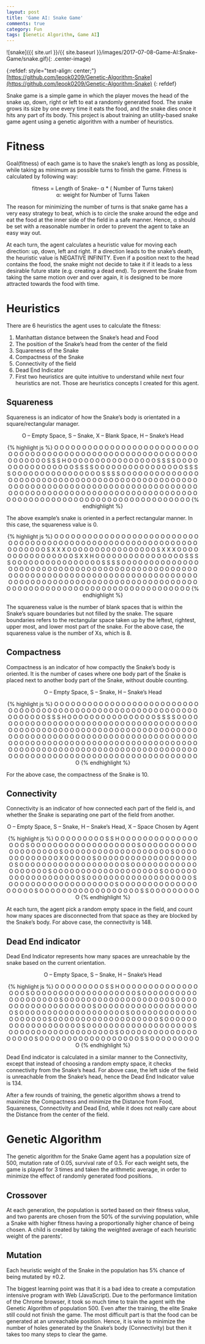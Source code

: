 ```yaml
---
layout: post
title: 'Game AI: Snake Game'
comments: true
category: Fun
tags: [Genetic Algorithm, Game AI]
---
```


![snake]({{ site.url }}/{{ site.baseurl }}/images/2017-07-08-Game-AI:Snake-Game/snake.gif){: .center-image}

{:refdef: style="text-align: center;"}
[https://github.com/leook0209/Genetic-Algorithm-Snake](https://github.com/leook0209/Genetic-Algorithm-Snake)
{: refdef}

Snake game is a simple game in which the player moves the head of the snake up, down, right or left to eat a randomly generated food. The snake grows its size by one every time it eats the food, and the snake dies once it hits any part of its body. This project is about training an utility-based snake game agent using a genetic algorithm with a number of heuristics.


# Fitness

Goal(fitness) of each game is to have the snake’s length as long as possible, while taking as minimum as possible turns to finish the game. Fitness is calculated by following way:

<center> fitness = Length of Snake- α * ( Number of Turns taken) </center>

<center> α: weight for Number of Turns Taken </center>

The reason for minimizing the number of turns is that snake game has a very easy strategy to beat, which is to circle the snake around the edge and eat the food at the inner side of the field in a safe manner. Hence, α should be set with a reasonable number in order to prevent the agent to take an easy way out.

At each turn, the agent calculates a heuristic value for moving each direction: up, down, left and right. If a direction leads to the snake’s death, the heuristic value is NEGATIVE INFINITY. Even if a position next to the head contains the food, the snake might not decide to take it if it leads to a less desirable future state (e.g. creating a dead end). To prevent the Snake from taking the same motion over and over again, it is designed to be more attracted towards the food with time.


# Heuristics

There are 6 heuristics the agent uses to calculate the fitness:

1. Manhattan distance between the Snake’s head and Food
2. The position of the Snake’s head from the center of the field
3. Squareness of the Snake
4. Compactness of the Snake
5. Connectivity of the field
6. Dead End Indicator
7. First two heuristics are quite intuitive to understand while next four heuristics are not. Those are heuristics concepts I created for this agent.


## Squareness

Squareness is an indicator of how the Snake’s body is orientated in a square/rectangular manager.

<center> O – Empty Space,  S – Snake,  X – Blank Space,  H – Snake’s Head

{% highlight js %}
O O O O O O O O O O O O O O O O O O O O
O O O O O O O O O O O O O O O O O O O O
O O O O O O O O O O O O O O O O O O O O
O O O O O O O S S S H O O O O O O O O O
O O O O O O O S S S S O O O O O O O O O
O O O O O O O S S S S O O O O O O O O O
O O O O O O O S S S S O O O O O O O O O
O O O O O O O S S S S O O O O O O O O O
O O O O O O O O O O O O O O O O O O O O
O O O O O O O O O O O O O O O O O O O O
O O O O O O O O O O O O O O O O O O O O
O O O O O O O O O O O O O O O O O O O O
O O O O O O O O O O O O O O O O O O O O
O O O O O O O O O O O O O O O O O O O O
O O O O O O O O O O O O O O O O O O O O
{% endhighlight %}

</center>

The above example’s snake is oriented in a perfect rectangular manner. In this case, the squareness value is 0.

<center>
{% highlight js %}
O O O O O O O O O O O O O O O O O O O O
O O O O O O O O O O O O O O O O O O O O
O O O O O O O O O O O O O O O O O O O O
O O O O O O O S X X X O O O O O O O O O
O O O O O O O S X X X O O O O O O O O O
O O O O O O O S X X H O O O O O O O O O
O O O O O O O S S S S O O O O O O O O O
O O O O O O O S S S S O O O O O O O O O
O O O O O O O O O O O O O O O O O O O O
O O O O O O O O O O O O O O O O O O O O
O O O O O O O O O O O O O O O O O O O O
O O O O O O O O O O O O O O O O O O O O
O O O O O O O O O O O O O O O O O O O O
O O O O O O O O O O O O O O O O O O O O
O O O O O O O O O O O O O O O O O O O O
{% endhighlight %}
</center>

The squareness value is the number of blank spaces that is within the Snake’s square boundaries but not filled by the snake. The square boundaries refers to the rectangular space taken up by the leftest, rightest, upper most, and lower most part of the snake. For the above case, the squareness value is the number of Xs, which is 8.


## Compactness

Compactness is an indicator of how compactly the Snake’s body is oriented. It is the number of cases where one body part of the Snake is placed next to another body part of the Snake, without double counting.

<center> O – Empty Space,  S – Snake,  H – Snake’s Head

{% highlight js %}
O O O O O O O O O O O O O O O O O O O O
O O O O O O O O O O O O O O O O O O O O
O O O O O O O O O O O O O O O O O O O O
O O O O O O O S S S H O O O O O O O O O
O O O O O O O S S S S O O O O O O O O O
O O O O O O O O O O O O O O O O O O O O
O O O O O O O O O O O O O O O O O O O O
O O O O O O O O O O O O O O O O O O O O
O O O O O O O O O O O O O O O O O O O O
O O O O O O O O O O O O O O O O O O O O
O O O O O O O O O O O O O O O O O O O O
O O O O O O O O O O O O O O O O O O O O
O O O O O O O O O O O O O O O O O O O O
O O O O O O O O O O O O O O O O O O O O
O O O O O O O O O O O O O O O O O O O O
{% endhighlight %}
</center>

For the above case, the compactness of the Snake is 10.


## Connectivity

Connectivity is an indicator of how connected each part of the field is, and whether the Snake is separating one part of the field from another.

<center> O – Empty Space,  S – Snake,  H – Snake’s Head,  X – Space Chosen by Agent

{% highlight js %}
O O O O O O O O O S S H O O O O O O O O
O O O O O O O O O S O O O O O O O O O O
O O O O O O O O O S O O O O O O O O O O
O O O O O O O O O S O O O O O O O O O O
O O O O O O O O O S O O O O O O O O O O
O O O X O O O O O S O O O O O O O O O O
O O O O O O O O O S O O O O O O O O O O
O O O O O O O O O S O O O O O O O O O O
O O O O O O O O O S O O O O O O O O O O
O O O O O O O O O S O O O O O O O O O O
O O O O O O O O O S O O O O O O O O O O
O O O O O O O O O S O O O O O O O O O O
O O O O O O O O O S O O O O O O O O O O
O O O O O O O O O S O O O O O O O O O O
O O O O O O O O S S O O O O O O O O O O
{% endhighlight %}
</center>

At each turn, the agent pick a random empty space in the field, and count how many spaces are disconnected from that space as they are blocked by the Snake’s body. For above case, the connectivity is 148.


## Dead End indicator

Dead End Indicator represents how many spaces are unreachable by the snake based on the current orientation.

<center> O – Empty Space,  S – Snake,  H – Snake’s Head

{% highlight js %}
O O O O O O O O O S S H O O O O O O O O
O O O O O O O O O S O O O O O O O O O O
O O O O O O O O O S O O O O O O O O O O
O O O O O O O O O S O O O O O O O O O O
O O O O O O O O O S O O O O O O O O O O
O O O O O O O O O S O O O O O O O O O O
O O O O O O O O O S O O O O O O O O O O
O O O O O O O O O S O O O O O O O O O O
O O O O O O O O O S O O O O O O O O O O
O O O O O O O O O S O O O O O O O O O O
O O O O O O O O O S O O O O O O O O O O
O O O O O O O O O S O O O O O O O O O O
O O O O O O O O O S O O O O O O O O O O
O O O O O O O O O S O O O O O O O O O O
O O O O O O O O S S O O O O O O O O O O
{% endhighlight %}
</center>

Dead End indicator is calculated in a similar manner to the Connectivity, except that instead of choosing a random empty space, it checks connectivity from the Snake’s head. For above case, the left side of the field is unreachable from the Snake’s head, hence the Dead End Indicator value is 134.

After a few rounds of training, the genetic algorithm shows a trend to maximize the Compactness and minimize the Distance from Food, Squareness, Connectivity and Dead End, while it does not really care about the Distance from the center of the field.


# Genetic Algorithm
The genetic algorithm for the Snake Game agent has a population size of 500, mutation rate of 0.05, survival rate of 0.5. For each weight sets, the game is played for 3 times and taken the arithmetic average, in order to minimize the effect of randomly generated food positions.


## Crossover
At each generation, the population is sorted based on their fitness value, and two parents are chosen from the 50% of the surviving population, while a Snake with higher fitness having a proportionally higher chance of being chosen. A child is created by taking the weighted average of each heuristic weight of the parents’.

## Mutation
Each heuristic weight of the Snake in the population has 5% chance of being mutated by ±0.2.

The biggest learning point was that it is a bad idea to create a computation intensive program with Web (JavaScript). Due to the performance limitation of the Chrome browser, it took so much time to train the agent with the Genetic Algorithm of population 500. Even after the training, the elite Snake still could not finish the game. The most difficult part is that the food can be generated at an unreachable position. Hence, it is wise to minimize the number of holes generated by the Snake’s body (Connectivity) but then it takes too many steps to clear the game.
